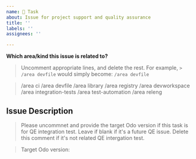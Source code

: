 ```yaml
---
name: 🔧 Task
about: Issue for project support and quality assurance
title: ''
labels: ''
assignees: ''

---
```



**Which area/kind this issue is related to?**

> Uncomment appropriate lines, and delete the rest.
> For example, `> /area devfile` would simply become: `/area devfile`

> /area ci
> /area devfile
> /area library
> /area registry
> /area devworkspace
> /area integration-tests
> /area test-automation
> /area releng


## Issue Description
<!--
    A clear and concise description of what the task is.
-->

> Please uncommnet and provide the target Odo version if this task is for QE integration test. 
> Leave if blank if it's a future QE issue.
> Delete this comment if it's not related QE intergation test.
 
> Target Odo version: 


